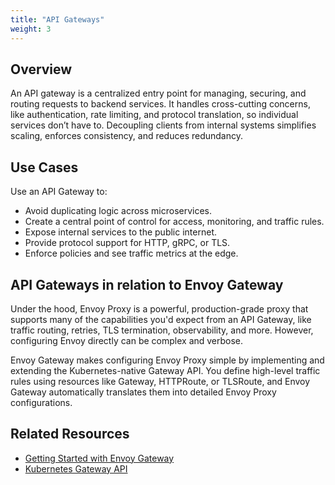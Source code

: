 ```yaml
---
title: "API Gateways"
weight: 3
---
```


## Overview
An API gateway is a centralized entry point for managing, securing, and routing requests to backend services. It handles cross-cutting concerns, like authentication, rate limiting, and protocol translation, so individual services don’t have to. Decoupling clients from internal systems simplifies scaling, enforces consistency, and reduces redundancy.

## Use Cases

Use an API Gateway to:
- Avoid duplicating logic across microservices.
- Create a central point of control for access, monitoring, and traffic rules.
- Expose internal services to the public internet.
- Provide protocol support for HTTP, gRPC, or TLS.
- Enforce policies and see traffic metrics at the edge.

## API Gateways in relation to Envoy Gateway

Under the hood, Envoy Proxy is a powerful, production-grade proxy that supports many of the capabilities you'd expect from an API Gateway, like traffic routing, retries, TLS termination, observability, and more. However, configuring Envoy directly can be complex and verbose.

Envoy Gateway makes configuring Envoy Proxy simple by implementing and extending the Kubernetes-native Gateway API. You define high-level traffic rules using resources like Gateway, HTTPRoute, or TLSRoute, and Envoy Gateway automatically translates them into detailed Envoy Proxy configurations.

## Related Resources

- [Getting Started with Envoy Gateway](../tasks/quickstart.md)
- [Kubernetes Gateway API](https://gateway-api.sigs.k8s.io/)
